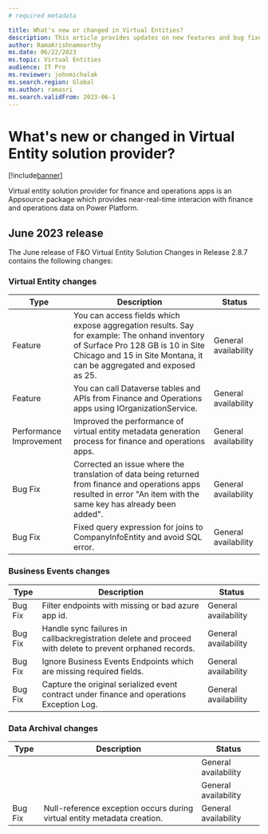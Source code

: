```yaml
---
# required metadata

title: What's new or changed in Virtual Entities?
description: This article provides updates on new features and bug fixes released in virtual entity solution provider for finance and operations apps.
author: RamaKrishnamoorthy
ms.date: 06/22/2023
ms.topic: Virtual Entities
audience: IT Pro
ms.reviewer: johnmichalak
ms.search.region: Global
ms.author: ramasri
ms.search.validFrom: 2023-06-1
---
```


# What's new or changed in Virtual Entity solution provider?

[!include[banner](../includes/banner.md)]

Virtual entity solution provider for finance and operations apps is an Appsource package which provides near-real-time interacion with finance and operations data on Power Platform. 

## June 2023 release
The June release of F&O Virtual Entity Solution Changes in Release 2.8.7 contains the following changes:

### Virtual Entity changes
| Type | Description | Status |
|---|---|---|
| Feature | You can access fields which expose aggregation results. Say for example: The onhand inventory of Surface Pro 128 GB is 10 in Site Chicago and 15 in Site Montana, it can be aggregated and exposed as 25. | General availability |
| Feature | You can call Dataverse tables and APIs from Finance and Operations apps using IOrganizationService. | General availability |
| Performance Improvement	| Improved the performance of virtual entity metadata generation process for finance and operations apps. | General availability |
| Bug Fix | Corrected an issue where the translation of data being returned from finance and operations apps resulted in error "An item with the same key has already been added". | General availability |
| Bug Fix | Fixed query expression for joins to CompanyInfoEntity and avoid SQL error. | General availability |

### Business Events changes
| Type | Description | Status |
|---|---|---|
| Bug Fix | Filter endpoints with missing or bad azure app id. | General availability |
| Bug Fix | Handle sync failures in callbackregistration delete and proceed with delete to prevent orphaned records. | General availability |
| Bug Fix | Ignore Business Events Endpoints which are missing required fields. | General availability |
| Bug Fix | Capture the original serialized event contract under finance and operations Exception Log. | General availability |

### Data Archival changes
| Type | Description | Status |
|---|---|---|
| | | General availability |
| | | General availability |
| Bug Fix | Null-reference exception occurs during virtual entity metadata creation. | General availability |
